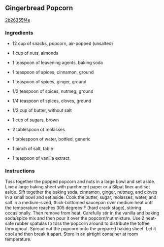 ## Gingerbread Popcorn

[2b26355f4e](http://tastykitchen.com/recipes/homemade-ingredients/gingerbread-popcorn/)

### Ingredients

 - 12 cup of snacks, popcorn, air-popped (unsalted)

 - 1 cup of nuts, almonds

 - 1 teaspoon of leavening agents, baking soda

 - 1 teaspoon of spices, cinnamon, ground

 - 1 teaspoon of spices, ginger, ground

 - 1/2 teaspoon of spices, nutmeg, ground

 - 1/4 teaspoon of spices, cloves, ground

 - 1/2 cup of butter, without salt

 - 1 cup of sugars, brown

 - 2 tablespoon of molasses

 - 1 tablespoon of water, bottled, generic

 - 1 pinch of salt, table

 - 1 teaspoon of vanilla extract

### Instructions

Toss together the popped popcorn and nuts in a large bowl and set aside. Line a large baking sheet with parchment paper or a Silpat liner and set aside. Sift together the baking soda, cinnamon, ginger, nutmeg, and cloves in a small bowl and set aside. Cook the butter, sugar, molasses, water, and salt in a medium-sized, thick-bottomed saucepan over medium heat until the temperature reaches 305 degrees F (hard crack stage), stirring occasionally. Then remove from heat. Carefully stir in the vanilla and baking soda/spice mix and then pour it over the popcorn/nut mixture. Use 2 heat-safe rubber spatulas to toss the popcorn around to distribute the toffee throughout. Spread out the popcorn onto the prepared baking sheet. Let it cool and then break it apart. Store in an airtight container at room temperature.